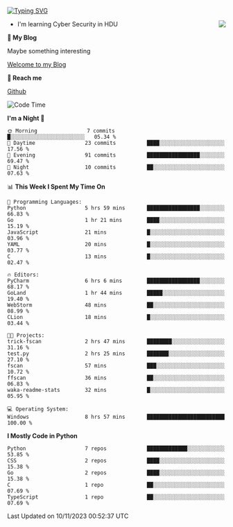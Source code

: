 [![Typing SVG](https://readme-typing-svg.herokuapp.com?font=Fira+Code&pause=1000&random=false&width=450&height=60&lines=Hello+%F0%9F%91%8B%F0%9F%8F%BB;I'm+JBNRZ)](https://git.io/typing-svg)

<a href="#">
  <img align="right" src="https://github-readme-stats.vercel.app/api?username=JBNRZ&show_icons=true&bg_color=15,f2f7fd,E0EAFC" />
</a>

- I'm learning Cyber Security in HDU

 **🌱 My Blog**

Maybe something interesting

[Welcome to my Blog](https://jbnrz.com.cn/)

 **💬 Reach me** 

[Github](https://github.com/JBNRZ)


<!--START_SECTION:waka-->
![Code Time](http://img.shields.io/badge/Code%20Time-81%20hrs%2029%20mins-blue)

**I'm a Night 🦉** 

```text
🌞 Morning                7 commits           █░░░░░░░░░░░░░░░░░░░░░░░░   05.34 % 
🌆 Daytime                23 commits          ████░░░░░░░░░░░░░░░░░░░░░   17.56 % 
🌃 Evening                91 commits          █████████████████░░░░░░░░   69.47 % 
🌙 Night                  10 commits          ██░░░░░░░░░░░░░░░░░░░░░░░   07.63 % 
```


📊 **This Week I Spent My Time On** 

```text
💬 Programming Languages: 
Python                   5 hrs 59 mins       █████████████████░░░░░░░░   66.83 % 
Go                       1 hr 21 mins        ████░░░░░░░░░░░░░░░░░░░░░   15.19 % 
JavaScript               21 mins             █░░░░░░░░░░░░░░░░░░░░░░░░   03.96 % 
YAML                     20 mins             █░░░░░░░░░░░░░░░░░░░░░░░░   03.77 % 
C                        13 mins             █░░░░░░░░░░░░░░░░░░░░░░░░   02.47 % 

🔥 Editors: 
PyCharm                  6 hrs 6 mins        █████████████████░░░░░░░░   68.17 % 
GoLand                   1 hr 44 mins        █████░░░░░░░░░░░░░░░░░░░░   19.40 % 
WebStorm                 48 mins             ██░░░░░░░░░░░░░░░░░░░░░░░   08.99 % 
CLion                    18 mins             █░░░░░░░░░░░░░░░░░░░░░░░░   03.44 % 

🐱‍💻 Projects: 
trick-fscan              2 hrs 47 mins       ████████░░░░░░░░░░░░░░░░░   31.16 % 
test.py                  2 hrs 25 mins       ███████░░░░░░░░░░░░░░░░░░   27.10 % 
fscan                    57 mins             ███░░░░░░░░░░░░░░░░░░░░░░   10.72 % 
ffscan                   36 mins             ██░░░░░░░░░░░░░░░░░░░░░░░   06.83 % 
waka-readme-stats        32 mins             █░░░░░░░░░░░░░░░░░░░░░░░░   05.95 % 

💻 Operating System: 
Windows                  8 hrs 57 mins       █████████████████████████   100.00 % 
```

**I Mostly Code in Python** 

```text
Python                   7 repos             █████████████░░░░░░░░░░░░   53.85 % 
CSS                      2 repos             ████░░░░░░░░░░░░░░░░░░░░░   15.38 % 
Go                       2 repos             ████░░░░░░░░░░░░░░░░░░░░░   15.38 % 
C                        1 repo              ██░░░░░░░░░░░░░░░░░░░░░░░   07.69 % 
TypeScript               1 repo              ██░░░░░░░░░░░░░░░░░░░░░░░   07.69 % 
```




 Last Updated on 10/11/2023 00:52:37 UTC
<!--END_SECTION:waka-->
